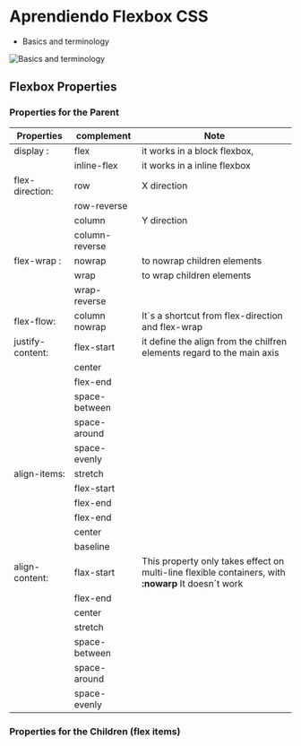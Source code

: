 # Aprendiendo Flexbox CSS

- Basics and terminology

![Basics and terminology](https://css-tricks.com/wp-content/uploads/2018/11/00-basic-terminology.svg)

## Flexbox Properties

### Properties for the Parent

| Properties       | complement     | Note                                                                                                |
| ---------------- | -------------- | --------------------------------------------------------------------------------------------------- |
| display :        | flex           | it works in a block flexbox,                                                                        |
|                  | inline-flex    | it works in a inline flexbox                                                                        |
| flex-direction:  | row            | X direction                                                                                         |
|                  | row-reverse    |                                                                                                     |
|                  | column         | Y direction                                                                                         |
|                  | column-reverse |                                                                                                     |
| flex-wrap :      | nowrap         | to nowrap children elements                                                                         |
|                  | wrap           | to wrap children elements                                                                           |
|                  | wrap-reverse   |                                                                                                     |
| flex-flow:       | column nowrap  | It´s a shortcut from flex-direction and flex-wrap                                                   |
| justify-content: | flex-start     | it define the align from the chilfren elements regard to the main axis                              |
|                  | center         |                                                                                                     |
|                  | flex-end       |                                                                                                     |
|                  | space-between  |                                                                                                     |
|                  | space-around   |                                                                                                     |
|                  | space-evenly   |                                                                                                     |
| align-items:     | stretch        |                                                                                                     |
|                  | flex-start     |                                                                                                     |
|                  | flex-end       |                                                                                                     |
|                  | flex-end       |                                                                                                     |
|                  | center         |                                                                                                     |
|                  | baseline       |                                                                                                     |
| align-content:   | flax-start     | This property only takes effect on multi-line flexible containers, with **:nowarp** It doesn´t work |
|                  | flex-end       |                                                                                                     |
|                  | center         |                                                                                                     |
|                  | stretch        |                                                                                                     |
|                  | space-between  |                                                                                                     |
|                  | space-around   |                                                                                                     |
|                  | space-evenly   |                                                                                                     |

### Properties for the Children (flex items)
